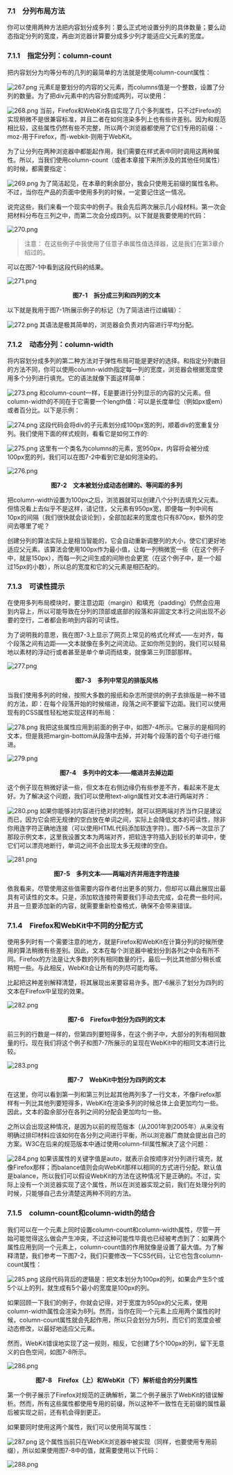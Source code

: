 ### 7.1　分列布局方法

你可以使用两种方法把内容划分成多列：要么正式地设置分列的具体数量；要么动态指定分列的宽度，再由浏览器计算要分成多少列才能适应父元素的宽度。

### 7.1.1　指定分列：column-count

把内容划分为均等分布的几列的最简单的方法就是使用column-count属性：

![267.png](../images/267.png)
元素E是要划分的内容的父元素，而columns值是一个整数，设置了分列的数量。为了把div元素中的内容分割成两列，可以使用：

![268.png](../images/268.png)
当前，Firefox和WebKit各自实现了几个多列属性，只不过Firefox的实现稍微不是很兼容标准，并且二者在如何渲染多列上也有些许差别。因为和规范相比较，这些属性仍然有些不完整，所以两个浏览器都使用了它们专用的前缀：-moz-用于Firefox，而-webkit-则用于WebKit。

为了让分列在两种浏览器中都能起作用，我们需要在样式表中同时调用这两种属性。所以，当我们使用column-count（或者本章接下来所涉及的其他任何属性）的时候，都需要指定：

![269.png](../images/269.png)
为了简洁起见，在本章的剩余部分，我会只使用无前缀的属性名称。不过，当你在产品的页面中使用多列的时候，一定要记住这一情况。

说完这些，我们来看一个现实中的例子。我会先后两次展示几小段材料。第一次会把材料分布在三列之中，而第二次会分成四列。以下就是我要使用的代码：

![270.png](../images/270.png)

> 注意：
> 在这些例子中我使用了任意子串属性值选择器，这是我们在第3章介绍过的。

可以在图7-1中看到这段代码的结果。

![271.png](../images/271.png)
<center class="my_markdown"><b class="my_markdown">图7-1　拆分成三列和四列的文本</b></center>

以下就是我用于图7-1所展示例子的标记（为了简洁进行过编辑）：

![272.png](../images/272.png)
其语法是极其简单的，浏览器会负责对内容进行平均分配。

### 7.1.2　动态分列：column-width

将内容划分成多列的第二种方法对于弹性布局可能是更好的选择。和指定分列数目的方法不同，你可以使用column-width指定每一列的宽度，浏览器会根据宽度使用多个分列进行填充。它的语法就像下面这样简单：

![273.png](../images/273.png)
和column-count一样，E是要进行分列显示的内容的父元素。但column-width的不同在于它需要一个length值：可以是长度单位（例如px或em）或者百分比。以下是示例：

![274.png](../images/274.png)
这段代码会将div的子元素划分成100px宽的列，顺着div的宽重复分列。我们使用下面的样式规则，看看它是如何工作的:

![275.png](../images/275.png)
这里有一个类名为columns的元素，宽950px，内容将会被分成100px宽的列，我们可以在图7-2中看到它是如何渲染的。

![276.png](../images/276.png)
<center class="my_markdown"><b class="my_markdown">图7-2　文本被划分成动态创建的、等间距的多列</b></center>

把column-width设置为100px之后，浏览器就可以创建八个分列去填充父元素。但情况看上去似乎不是这样，请记住，父元素有950px宽，即便每一列中间有10px的间隔（我们很快就会谈论到），全部加起来的宽度也只有870px，额外的空间去哪里了呢？

创建分列的算法实际上是相当智能的，它会自动重新调整列的大小，使它们更好地适应父元素。该算法会使用100px作为最小值，让每一列稍微宽一些（在这个例子中，就是150px），而每一列之间生成的间隙也会更宽（在这个例子中，是一个超过15px的小数），所以总的宽度和它的父元素是相匹配的。

### 7.1.3　可读性提示

在使用多列布局模块时，要注意边距（margin）和填充（padding）仍然会应用到内容上，所以可能导致在分列的顶部或底部的段落和非固定文本行之间出现不必要的空行，二者都会影响到内容的可读性。

为了说明我的意思，我在图7-3上显示了网页上常见的格式化样式——左对齐，每个段落之间有边距——文本就像在多列之间流动。正如你所见到的，我们可以轻易地以素材的浮动行或者甚至是单个单词而结束，就像第三列顶部那样。

![277.png](../images/277.png)
<center class="my_markdown"><b class="my_markdown">图7-3　多列中常见的排版风格</b></center>

当我们使用多列的时候，按照大多数的报纸和杂志所提供的例子去排版是一种不错的方法，即：在每个段落开始的时候缩进，段落之间不要留下边距。我们可以使用现有的CSS属性轻松地实现这样的布局：

![278.png](../images/278.png)
我把这些属性应用到前面的例子中，如图7-4所示。它展示的是相同的文本，但是我把margin-bottom从段落中去掉，并对每个段落的首个句子进行缩进。

![279.png](../images/279.png)
<center class="my_markdown"><b class="my_markdown">图7-4　多列中的文本——缩进并去掉边距</b></center>

这个例子现在稍微好读一些，但文本在右侧边缘仍有些参差不齐，看起来不是太好。为了解决这个问题，我们可以使用text-align属性对文本进行两端对齐：

![280.png](../images/280.png)
如果你能够对内容进行绝对的控制，就可以把两端对齐当作只是建议而已，因为它会把无规律的空白放在单词之间，实际上会降低文本的可读性，除非你用连字符正确地连接（可以使用HTML代码&shy;添加软连字符）。图7-5再一次显示了那段示例文本，这里我设置文本为两端对齐，把软连字符插入到较长的单词中，使它们可以漂亮地断行，单词之间不会出现太多无规律的空白。

![281.png](../images/281.png)
<center class="my_markdown"><b class="my_markdown">图7-5　多列文本——两端对齐并用连字符连接</b></center>

依我看来，尽管使用这些值需要内容作者付出更多的努力，但却可以藉此展现出最具有可读性的文本。只是，添加软连接符需要我们手动去完成，会花费一些时间，并且一旦要添加新的内容，就需要重新检查格式，确保不会带来错误。

### 7.1.4　Firefox和WebKit中不同的分配方式

使用多列时有一个需要注意的地方，就是Firefox和WebKit在计算分列的时候所使用的算法稍微有些差别。因此，文本在每个浏览器中被划分到各列之中会有所不同。Firefox的方法是让大多数的列有相同数量的行，最后一列比其他部分稍长或稍短一些。与此相反，WebKit会让所有的列尽可能均等。

比起把这种差别解释清楚，将其展现出来要容易许多。图7-6展示了划分为四列的文本在Firefox中呈现的效果。

![282.png](../images/282.png)
<center class="my_markdown"><b class="my_markdown">图7-6　Firefox中划分为四列的文本</b></center>

前三列的行数是一样的，但第四列要短得多，在这个例子中，大部分的列有相同数量的行。现在我们将这个例子和图7-7所展示的呈现在WebKit中的相同文本进行比较。

![283.png](../images/283.png)
<center class="my_markdown"><b class="my_markdown">图7-7　WebKit中划分为四列的文本</b></center>

在这里，你可以看到第一列和第三列比起其他两列多了一行文本，不像Firefox那样有一列比其他列要短得多，WebKit在渲染多列的时候总体上会更加均匀一些。因此，文本的盈余部分在各列之间的分配会更加均匀一些。

之所以会出现这种情况，是因为以前的规范版本（从2001年到2005年）从来没有明确过排印材料应该如何在各分列之间进行平衡，所以浏览器厂商就会提出自己的方案。W3C在后来的规范版本中通过使用column-fill属性解决了这个问题：

![284.png](../images/284.png)
如果该属性的关键字值是auto，就表示会按顺序对分列进行填充，就像Firefox那样；而balance值则会向WebKit那样以相同的方式进行分配。默认值是balance，所以我们可以假设WebKit的方法在这种情况下是正确的。不过，实际上没有一个浏览器实现了这个属性，所以在浏览器实现之前，我们在处理分列的时候，只能够自己去分清楚这两种不同的方法。

### 7.1.5　column-count和column-width的结合

我们可以在一个元素上同时设置column-count和column-width属性，尽管一开始可能觉得这么做会产生冲突，不过这种可能性毕竟也已经被考虑到了：如果两个属性应用到同一个元素上，column-count值的作用就像是设置了最大值。为了解释清楚，我们参考一下图7-2，我们只要修改一下CSS代码，让它也包含column-count属性：

![285.png](../images/285.png)
这段代码背后的逻辑是：把文本划分为100px的列，如果会产生5个或5个以上的列，就生成有5个最小的宽度是100px的列。

如果回顾一下我们的例子，你就会记得，对于宽度为950px的父元素，使用column-width属性会渲染为8列。然而，当你在同一个元素上应用两个属性的时候，column-count属性就会先起作用，所以只会划分为5列，而它们的宽度会被动态修改，以最好地适应父元素。

然而，WebKit错误地实现了这一规则，相反，它创建了5个100px的列，留下无意义的白色空间，如图7-8所示。

![286.png](../images/286.png)
<center class="my_markdown"><b class="my_markdown">图7-8　Firefox（上）和WebKit（下）解析组合的分列属性</b></center>

第一个例子展示了Firefox对规范的正确解析，第二个例子展示了WebKit的错误解析。然而，所有这些属性都使用专用的前缀，所以这种不一致性在无前缀的属性最后被实现之前，还有机会得到更正。

如果要同时使用这两个属性，我们可以使用简写属性：

![287.png](../images/287.png)
这个属性当前只在WebKit浏览器中被实现（同样，也要使用专用前缀），所以如果使用图7-8中的值，就需要使用以下代码：

![288.png](../images/288.png)
